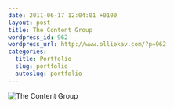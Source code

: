 ```yaml
--- 
date: 2011-06-17 12:04:01 +0100
layout: post
title: The Content Group
wordpress_id: 962
wordpress_url: http://www.olliekav.com/?p=962
categories: 
  title: Portfolio
  slug: portfolio
  autoslug: portfolio
---
```

![The Content Group](http://www.olliekav.com/wp-content/uploads/thecontentgroup.jpg "thecontentgroup")
